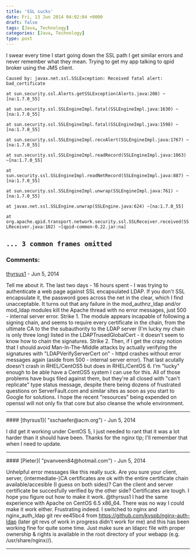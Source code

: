 ```yaml
---
title: 'SSL sucks'
date: Fri, 13 Jun 2014 04:02:04 +0000
draft: false
tags: [Java, Technology]
categories: [Java, Technology]
type: post
---
```


I swear every time I start going down the SSL path I get similar errors and never remember what they mean. Trying to get my app talking to qpid broker using the JMS client.

`Caused by: javax.net.ssl.SSLException: Received fatal alert: bad_certificate`

`at sun.security.ssl.Alerts.getSSLException(Alerts.java:208) ~[na:1.7.0_55]`

`at sun.security.ssl.SSLEngineImpl.fatal(SSLEngineImpl.java:1630) ~[na:1.7.0_55]`

`at sun.security.ssl.SSLEngineImpl.fatal(SSLEngineImpl.java:1598) ~[na:1.7.0_55]`

`at sun.security.ssl.SSLEngineImpl.recvAlert(SSLEngineImpl.java:1767) ~[na:1.7.0_55]`

`at sun.security.ssl.SSLEngineImpl.readRecord(SSLEngineImpl.java:1063) ~[na:1.7.0_55]`

`at sun.security.ssl.SSLEngineImpl.readNetRecord(SSLEngineImpl.java:887) ~[na:1.7.0_55]`

`at sun.security.ssl.SSLEngineImpl.unwrap(SSLEngineImpl.java:761) ~[na:1.7.0_55]`

`at javax.net.ssl.SSLEngine.unwrap(SSLEngine.java:624) ~[na:1.7.0_55]`

`at org.apache.qpid.transport.network.security.ssl.SSLReceiver.received(SSLReceiver.java:102) ~[qpid-common-0.22.jar:na]`

`... 3 common frames omitted`
---
### Comments:
####
[thyrsus1]( "sschaefer@acm.org") - <time datetime="2014-06-13 03:57:59">Jun 5, 2014</time>

Tell me about it. The last two days - 16 hours spent - I was trying to authenticate a web page against SSL encapsulated LDAP. If you don't SSL encapsulate it, the password goes across the net in the clear, which I find unacceptable. It turns out that any failure in the mod\_authnz\_ldap and/or mod\_ldap modules kill the Apache thread with no error messages, just 500 - internal server error. Strike 1. The module appears incapable of following a signing chain, and seems to require every certificate in the chain, from the ultimate CA to the the subauthority to the LDAP server (I'm lucky my chain is only three long) listed in the LDAPTrusedGlobalCert - it doesn't seem to know how to chain the signatures. Strike 2. Then, if I get the crazy notion that I should avoid Man-In-The-Middle attacks by actually verifying the signatures with "LDAPVerifyServerCert on" - httpd crashes without error messages again (aside from 500 - internal server error). That last acutally doesn't crash in RHEL/CentOS5 but does in RHEL/CentOS 6. I'm "lucky" enough to be able have a CentOS5 system I can use for this. All of those problems have bugs filed against them, but they're all closed with "can't replicate" type status message, despite there being dozens of frustrated questions on ServerFault.com and similar sites as soon as you start to Google for solutions. I hope the recent "resources" being expended on openssl will not only fix that core but also cleanse the whole environment.
<hr />
####
[thyrsus1]( "sschaefer@acm.org") - <time datetime="2014-06-13 15:00:23">Jun 5, 2014</time>

I did get it working under CentOS 5, I just needed to rant that it was a lot harder than it should have been. Thanks for the nginx tip; I'll remember that when I need to update.
<hr />
####
[Pieter]( "pvanveen84@hotmail.com") - <time datetime="2014-06-13 04:30:48">Jun 5, 2014</time>

Unhelpful error messages like this really suck. Are you sure your client, server, (intermediate-)CA certificates are ok with the entire certificate chain available/accesible (I guess on both sides)? Can the client and server certificate be succesfully verified by the other side? Certificates are tough. I hope you figure out how to make it work. @thyrsus1 I had the same experience with Apache on CentOS 6.5 x86\_64. There was no way I could make it work either. Frustrating indeed. I switched to nginx and nginx\_auth\_ldap git rev ee45bc4 from https://github.com/kvspb/nginx-auth-ldap (later git revs of work in progress didn't work for me) and this has been working fine for quite some time. Just make sure an ldaprc file with proper ownership & rights is available in the root directory of your webapp (e.g. /usr/share/nginx//).
<hr />
